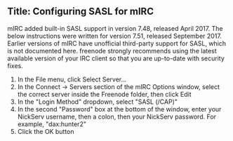 Title: Configuring SASL for mIRC
---
mIRC added built-in SASL support in version 7.48, released April 2017. The below instructions were written for version 7.51, released September 2017. Earlier versions of mIRC have unofficial third-party support for SASL, which is not documented here. freenode strongly recommends using the latest available version of your IRC client so that you are up-to-date with security fixes.

1. In the File menu, click Select Server...
2. In the Connect -> Servers section of the mIRC Options window, select the correct server inside the Freenode folder, then click Edit
3. In the "Login Method" dropdown, select "SASL (/CAP)"
4. In the second "Password" box at the bottom of the window, enter your NickServ username, then a colon, then your NickServ password. For example, "dax:hunter2"
5. Click the OK button
